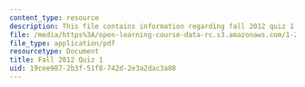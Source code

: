 ```yaml
---
content_type: resource
description: This file contains information regarding fall 2012 quiz 1.
file: /media/https%3A/open-learning-course-data-rc.s3.amazonaws.com/1-264j-database-internet-and-systems-integration-technologies-fall-2013/19cee9872b3f51f8742d2e3a2dac3a08_MIT1_264JF13_F12_Q1.pdf
file_type: application/pdf
resourcetype: Document
title: Fall 2012 Quiz 1
uid: 19cee987-2b3f-51f8-742d-2e3a2dac3a08
---
```

